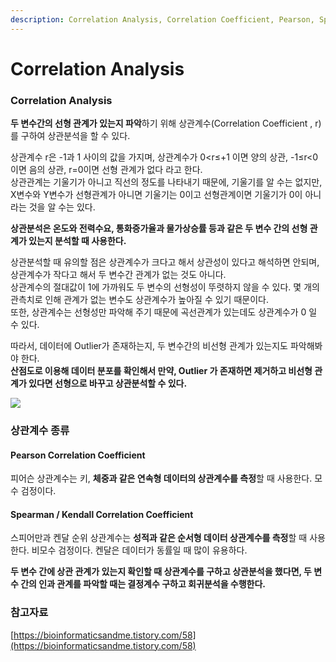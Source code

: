 ```yaml
---
description: Correlation Analysis, Correlation Coefficient, Pearson, Spearman, Kendall
---
```


# Correlation Analysis

### Correlation Analysis

**두 변수간의 선형 관계가 있는지 파악**하기 위해 상관계수(Correlation Coefficient , r)를 구하여 상관분석을 할 수 있다.

상관계수 r은 -1과 1 사이의 값을 가지며, 상관계수가 0\<r≤+1 이면 양의 상관, -1≤r<0 이면 음의 상관, r=0이면 선형 관계가 없다 라고 한다.\
상관관계는 기울기가 아니고 직선의 정도를 나타내기 때문에, 기울기를 알 수는 없지만, X변수와 Y변수가 선형관계가 아니면 기울기는 0이고 선형관계이면 기울기가 0이 아니라는 것을 알 수는 있다.

**상관분석은 온도와 전력수요, 통화증가율과 물가상승률 등과 같은 두 변수 간의 선형 관계가 있는지 분석할 때 사용한다.**

상관분석할 때 유의할 점은 상관계수가 크다고 해서 상관성이 있다고 해석하면 안되며, 상관계수가 작다고 해서 두 변수간 관계가 없는 것도 아니다.\
상관계수의 절대값이 1에 가까워도 두 변수의 선형성이 뚜렷하지 않을 수 있다. 몇 개의 관측치로 인해 관계가 없는 변수도 상관계수가 높아질 수 있기 때문이다.\
또한, 상관계수는 선형성만 파악해 주기 때문에 곡선관계가 있는데도 상관계수가 0 일 수 있다.

따라서, 데이터에 Outlier가 존재하는지, 두 변수간의 비선형 관계가 있는지도 파악해봐야 한다.\
**산점도로 이용해 데이터 분포를 확인해서 만약, Outlier 가 존재하면 제거하고 비선형 관계가 있다면 선형으로 바꾸고 상관분석할 수 있다.**

![](https://media.vlpt.us/images/ubiradio/post/31ed61a3-0a1e-40fe-93d7-8985a70e4a32/correlation.jpg)

### **상관계수 종류**

#### Pearson Correlation Coefficient

피어슨 상관계수는 키, **체중과 같은 연속형 데이터의 상관계수를 측정**할 때 사용한다. 모수 검정이다.

#### **Spearman / Kendall Correlation Coefficient**

스피어만과 켄달 순위 상관계수는 **성적과 같은 순서형 데이터 상관계수를 측정**할 때 사용한다. 비모수 검정이다. 켄달은 데이터가 동률일 때 많이 유용하다.


**두 변수 간에 상관 관계가 있는지 확인할 때 상관계수를 구하고 상관분석을 했다면, 두 변수 간의 인과 관계를 파악할 때는 결정계수 구하고 회귀분석을 수행한다.**

### 참고자료

[https://bioinformaticsandme.tistory.com/58](https://bioinformaticsandme.tistory.com/58)

